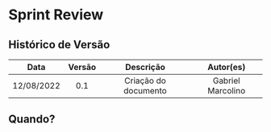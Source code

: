# Sprint Review

## Histórico de Versão

|    Data    | Versão |      Descrição       |     Autor(es)     |
| :--------: | :----: | :------------------: | :---------------: |
| 12/08/2022 |  0.1   | Criação do documento | Gabriel Marcolino |

<!-- Colocar o período e duração da sprint e um texto da review -->

## Quando? 



